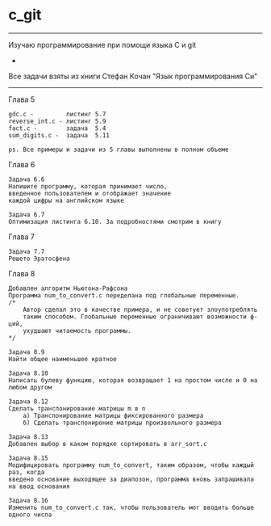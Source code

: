 # c_git

-------------------------------------------------------------------------------------------------

Изучаю программирование при помощи языка C и git

-

Все задачи взяты из книги Стефан Кочан "Язык программирования Си"

-------------------------------------------------------------------------------------------------



Глава 5

	gdc.c - 		листинг 5.7
	reverse_int.c - листинг 5.9
	fact.c -		задача  5.4
	sum_digits.c -	задача  5.11

	ps. Все примеры и задачи из 5 главы выполнены в полном объеме



Глава 6

	Задача 6.6
	Напишите программу, которая принимает число,
	введенное пользователем и отображает значение
	каждой цифры на английском языке

	Задача 6.7
	Оптимизация листинга 6.10. За подробностями смотрим в книгу



Глава 7

	Задача 7.7
	Решето Эратосфена



Глава 8

	Добавлен алгоритм Ньютона-Рафсона
	Программа num_to_convert.c переделана под глобальные переменные.
	/*
		Автор сделал это в качестве примера, и не советует злоупотреблять
		таким способом. Глобальные переменные ограничивают возможности ф-ций,
		ухудшают читаемость программы.
	*/
	
	Задача 8.9
	Найти общее наименьшее кратное
	
	Задача 8.10
	Написать булеву функцию, которая возвращает 1 на простом числе и 0 на любом другом
	
	Задача 8.12
	Сделать транспонирование матрицы m в n
		а) Транспонирование матрицы фиксированного размера
		б) Сделать транспонироние матрицы произвольного размера 
	
	Задача 8.13
	Добавлен выбор в каком порядке сортировать в arr_sort.c
	
	Задача 8.15
	Модифицировать программу num_to_convert, таким образом, чтобы каждый раз, когда 
	введено основание выходящее за диапозон, программа вновь запрашивала на ввод основания
	
	Задача 8.16
	Изменить num_to_convert.c так, чтобы пользователь мог вводить больше одного числа
